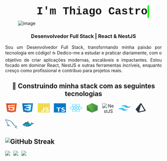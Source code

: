 <div style="text-align: center;">
  <img width="1200" height="400" alt="image" src="https://github.com/user-attachments/assets/f513eea5-5e56-4d4b-9d0e-2e134ddbe43a" />

  <h1 align="center" style="display: inline-block; font-size: 2.5em; font-family: 'Courier New', Courier, monospace; overflow: hidden; white-space: nowrap; border-right: 0.15em solid #00ff00; animation: typing 3.5s steps(30, end), blink-caret 0.5s step-end infinite;">
    I'm Thiago Castro
  </h1>
  <h3 align="center" >Desenvolvedor Full Stack | React & NestJS</h3>
</div>

<p align="justify">
  Sou um Desenvolvedor Full Stack, transformando minha paixão por tecnologia em código! ☕ Dedico-me a estudar e praticar diariamente, com o objetivo de criar aplicações modernas, escaláveis e impactantes. Estou focado em dominar React, NestJS e       outras     
  ferramentas incríveis, enquanto cresço como profissional e contribuo para projetos reais.  
</p>

<div align="center">
  <h2>🚀 Construindo minha stack com as seguintes tecnologias</h2>
  <div style="display: flex; flex-wrap: wrap; gap: 12px; margin: 15px 0;">
    <img align="center" alt="HTML" height="30" width="40" src="https://raw.githubusercontent.com/devicons/devicon/master/icons/html5/html5-original.svg" title="HTML5">
    <img align="center" alt="CSS" height="30" width="40" src="https://raw.githubusercontent.com/devicons/devicon/master/icons/css3/css3-original.svg" title="CSS3">
    <img align="center" alt="JavaScript" height="30" width="40" src="https://raw.githubusercontent.com/devicons/devicon/master/icons/javascript/javascript-plain.svg" title="JavaScript">
    <img align="center" alt="TypeScript" height="30" width="40" src="https://raw.githubusercontent.com/devicons/devicon/master/icons/typescript/typescript-original.svg" title="TypeScript">
    <img align="center" alt="ReactJS" height="30" width="40" src="https://raw.githubusercontent.com/devicons/devicon/master/icons/react/react-original.svg" title="ReactJS">
    <img align="center" alt="NodeJS" height="30" width="40" src="https://raw.githubusercontent.com/devicons/devicon/master/icons/nodejs/nodejs-original.svg" title="NodeJS">
    <img align="center" alt="NestJS" height="40" width="40" src="https://github.com/user-attachments/assets/e762aba6-7fb2-4ba2-9f4e-8c2267d0d321" title="NestJS">
    <img align="center" alt="TailwindCSS" height="30" width="40" src="https://raw.githubusercontent.com/devicons/devicon/master/icons/tailwindcss/tailwindcss-original.svg" title="TailwindCSS">
    <img align="center" alt="Prisma" height="30" width="40" src="https://raw.githubusercontent.com/devicons/devicon/master/icons/prisma/prisma-original.svg" title="Prisma">
    <img align="center" alt="MySQL" height="30" width="40" src="https://raw.githubusercontent.com/devicons/devicon/master/icons/mysql/mysql-original.svg" title="MySQL">
    <img align="center" alt="Docker" height="30" width="40" src="https://raw.githubusercontent.com/devicons/devicon/master/icons/docker/docker-original.svg" title="Docker">
  </div>
  
</div>



<h2>
  <img src="https://github-readme-streak-stats.herokuapp.com/?user=mrtaki67&theme=dark&hide_border=true" alt="GitHub Streak" width="100%" height="200"/>
</h2>

<div align="center" style="display: flex; flex-wrap: wrap; gap: 10px; margin: 15px 0;">
  <a href="mailto:thiagoc.company@gmail.com"><img src="https://img.shields.io/badge/-Gmail-%23D14836?style=for-the-badge&logo=gmail&logoColor=white" target="_blank"></a>
  <a href="https://www.linkedin.com/in/thiago-castro-dev" target="_blank"><img src="https://img.shields.io/badge/-LinkedIn-%230077B5?style=for-the-badge&logo=linkedin&logoColor=white"></a>
  <a href="https://github.com/mrtaki67" target="_blank"><img src="https://img.shields.io/badge/-GitHub-%23181717?style=for-the-badge&logo=github&logoColor=white"></a>
</div>

